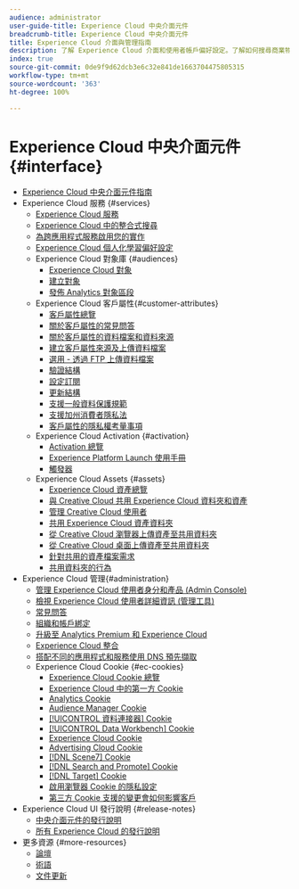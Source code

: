 ```yaml
---
audience: administrator
user-guide-title: Experience Cloud 中央介面元件
breadcrumb-title: Experience Cloud 中央介面元件
title: Experience Cloud 介面與管理指南
description: 了解 Experience Cloud 介面和使用者帳戶偏好設定。了解如何搜尋商業物件，以及管理使用者和產品。設定客戶屬性、對象庫、Cookie，以及共用 Experience Cloud 資產。
index: true
source-git-commit: 0de9f9d62dcb3e6c32e841de1663704475805315
workflow-type: tm+mt
source-wordcount: '363'
ht-degree: 100%

---
```



# Experience Cloud 中央介面元件 {#interface}

+ [Experience Cloud 中央介面元件指南](experience-cloud.md)
+ Experience Cloud 服務 {#services}
   + [Experience Cloud 服務](core-services-landing.md)
   + [Experience Cloud 中的整合式搜尋](search-experience-cloud.md)
   + [為跨應用程式服務啟用您的實作](core-services.md)
   + [Experience Cloud 個人化學習偏好設定](personalized-learning-preferences.md)
   + Experience Cloud 對象庫 {#audiences}
      + [Experience Cloud 對象](audience-library.md)
      + [建立對象](t-audience-create.md)
      + [發佈 Analytics 對象區段](t-publish-audience-segment.md)
   + Experience Cloud 客戶屬性{#customer-attributes}
      + [客戶屬性總覽](attributes.md)
      + [關於客戶屬性的常見問答](faq-crs.md)
      + [關於客戶屬性的資料檔案和資料來源](crs-data-file.md)
      + [建立客戶屬性來源及上傳資料檔案](t-crs-usecase.md)
      + [選用 - 透過 FTP 上傳資料檔案](t-upload-attributes-ftp.md)
      + [驗證結構](validate-schema.md)
      + [設定訂閱](subscription.md)
      + [更新結構](t-update-schema.md)
      + [支援一般資料保護規範](gdpr.md)
      + [支援加州消費者隱私法](ccpa.md)
      + [客戶屬性的隱私權考量事項](privacy-mac.md)
   + Experience Cloud Activation {#activation}
      + [Activation 總覽](activation.md)
      + [Experience Platform Launch 使用手冊](https://experienceleague.adobe.com/docs/experience-platform/tags/home.html?lang=zh-Hant)
      + [觸發器](triggers.md)
   + Experience Cloud Assets {#assets}
      + [Experience Cloud 資產總覽](experience-cloud-assets.md)
      + [與 Creative Cloud 共用 Experience Cloud 資料夾和資產](creative-cloud.md)
      + [管理 Creative Cloud 使用者](t-admin-add-cc-user.md)
      + [共用 Experience Cloud 資產資料夾](t-share-creative-cloud.md)
      + [從 Creative Cloud 瀏覽器上傳資產至共用資料夾](t-upload-asset-cc.md)
      + [從 Creative Cloud 桌面上傳資產至共用資料夾](t-cc-asset-upload-thor.md)
      + [針對共用的資產檔案需求](assets-file-reqs.md)
      + [共用資料夾的行為](asset-behavior.md)
+ Experience Cloud 管理{#administration}
   + [管理 Experience Cloud 使用者身分和產品 (Admin Console)](admin-getting-started.md)
   + [檢視 Experience Cloud 使用者詳細資訊 (管理工具)](admin-tool-experience-cloud.md)
   + [常見問答](faq.md)
   + [組織和帳戶綁定](organizations.md)
   + [升級至 Analytics Premium 和 Experience Cloud](upgrade-to-analytics-premium.md)
   + [Experience Cloud 整合](marketing-cloud-integrations.md)
   + [搭配不同的應用程式和服務使用 DNS 預先擷取](dns-prefetch.md)
   + Experience Cloud Cookie {#ec-cookies}
      + [Experience Cloud Cookie 總覽](cookies-privacy.md)
      + [Experience Cloud 中的第一方 Cookie](cookies-first-party.md)
      + [Analytics Cookie](cookies-analytics.md)
      + [Audience Manager Cookie](cookies-am.md)
      + [[!UICONTROL 資料連接器] Cookie](cookies-dc.md)
      + [[!UICONTROL Data Workbench] Cookie](cookies-insight.md)
      + [Experience Cloud Cookie](cookies-mc.md)
      + [Advertising Cloud Cookie](cookies-advertising-cloud.md)
      + [[!DNL Scene7] Cookie](cookies-s7.md)
      + [[!DNL Search and Promote] Cookie](cookies-snp.md)
      + [[!DNL Target] Cookie](cookies-target.md)
      + [啟用瀏覽器 Cookie 的隱私設定](browser-cookie-settings.md)
      + [第三方 Cookie 支援的變更會如何影響客戶](cookies-thirdparty.md)
+ Experience Cloud UI 發行說明 {#release-notes}
   + [中央介面元件的發行說明](release-notes.md)
   + [所有 Experience Cloud 的發行說明](https://experienceleague.adobe.com/docs/release-notes/experience-cloud/current.html?lang=zh-Hant)
+ 更多資源 {#more-resources}
   + [論壇](https://experienceleaguecommunities.adobe.com/)
   + [術語](terms.md)
   + [文件更新](doc-updates.md)
